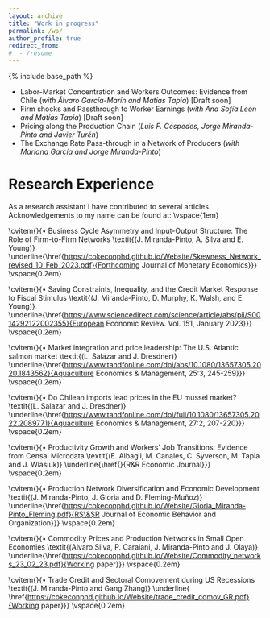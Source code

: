 ```yaml
---
layout: archive
title: "Work in progress"
permalink: /wp/
author_profile: true
redirect_from:
#  - /resume
---
```


{% include base_path %}

* Labor-Market Concentration and Workers Outcomes: Evidence from Chile (_with Álvaro García-Marín and Matías Tapia_) [Draft soon]
* Firm shocks and Passthrough to Worker Earnings (_with Ana Sofía León and Matías Tapia_) [Draft soon]
* Pricing along the Production Chain (_Luis F. Céspedes, Jorge Miranda-Pinto and Javier Turén_)
* The Exchange Rate Pass-through in a Network of Producers (_with Mariana García and Jorge Miranda-Pinto_)


Research Experience
===================

As a research assistant I have contributed to several articles. Acknowledgements to my name can be found at:
\vspace{1em}

\cvitem{}{$\bullet$ Business Cycle Asymmetry and Input-Output Structure: The Role of Firm-to-Firm Networks \textit{(J. Miranda-Pinto, A. Silva and E. Young)} \underline{\href{https://cokeconphd.github.io/Website/Skewness_Network_revised_10_Feb_2023.pdf}{Forthcoming Journal of Monetary Economics}}}
\vspace{0.2em}

\cvitem{}{$\bullet$ Saving Constraints, Inequality, and the Credit Market Response to Fiscal Stimulus \textit{(J. Miranda-Pinto, D. Murphy, K. Walsh,  and E. Young)} \underline{\href{https://www.sciencedirect.com/science/article/abs/pii/S0014292122002355}{European Economic Review. Vol. 151, January 2023}}}
\vspace{0.2em}

\cvitem{}{$\bullet$ Market integration and price leadership: The U.S. Atlantic salmon market \textit{(L. Salazar and J. Dresdner)} \underline{\href{https://www.tandfonline.com/doi/abs/10.1080/13657305.2020.1843562}{Aquaculture Economics $\&$ Management, 25:3, 245-259}}}
\vspace{0.2em}

\cvitem{}{$\bullet$ Do Chilean imports lead prices in the EU mussel market? \textit{(L. Salazar and J. Dresdner)} \underline{\href{https://www.tandfonline.com/doi/full/10.1080/13657305.2022.2089771}{Aquaculture Economics $\&$ Management, 27:2, 207-220}}}
\vspace{0.2em}

\cvitem{}{$\bullet$ Productivity Growth and Workers’ Job Transitions:
Evidence from Censal Microdata \textit{(E. Albagli, M. Canales, C. Syverson, M. Tapia and J. Wlasiuk)} \underline{\href{}{R$\&$R Economic Journal}}}
\vspace{0.2em}

\cvitem{}{$\bullet$ Production Network Diversification and Economic Development \textit{(J. Miranda-Pinto, J. Gloria and D. Fleming-Muñoz)} \underline{\href{https://cokeconphd.github.io/Website/Gloria_Miranda-Pinto_Fleming.pdf}{R$\&$R Journal of Economic Behavior and Organization}}}
\vspace{0.2em}

\cvitem{}{$\bullet$ Commodity Prices and Production Networks
in Small Open Economies \textit{(Alvaro Silva, P. Caraiani, J. Miranda-Pinto and J. Olaya)} \underline{\href{https://cokeconphd.github.io/Website/Commodity_networks_23_02_23.pdf}{Working paper}}}
\vspace{0.2em}

\cvitem{}{$\bullet$ Trade Credit and Sectoral Comovement during US Recessions \textit{(J. Miranda-Pinto and Gang Zhang)} \underline{ \href{https://cokeconphd.github.io/Website/trade_credit_comov_GR.pdf}{Working paper}}}
\vspace{0.2em}
